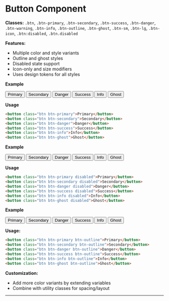 # Button Component

**Classes:** `.btn`, `.btn-primary`, `.btn-secondary`, `.btn-success`, `.btn-danger`, `.btn-warning`, `.btn-info`, `.btn-outline`, `.btn-ghost`, `.btn-sm`, `.btn-lg`, `.btn-icon`, `.btn:disabled`, `.btn.disabled`

**Features:**
- Multiple color and style variants
- Outline and ghost styles
- Disabled state support
- Icon-only and size modifiers
- Uses design tokens for all styles

**Example**

<div class="demo-container">
    <button class="btn btn-primary">Primary</button>
    <button class="btn btn-secondary">Secondary</button>
    <button class="btn btn-danger">Danger</button>
    <button class="btn btn-success">Success</button>
    <button class="btn btn-info">Info</button>
    <button class="btn btn-ghost">Ghost</button>
</div>

**Usage**
```html
<button class="btn btn-primary">Primary</button>
<button class="btn btn-secondary">Secondary</button>
<button class="btn btn-danger">Danger</button>
<button class="btn btn-success">Success</button>
<button class="btn btn-info">Info</button>
<button class="btn btn-ghost">Ghost</button>
```

**Example**

<div class="demo-container">
    <button class="btn btn-primary disabled">Primary</button>
    <button class="btn btn-secondary disabled">Secondary</button>
    <button class="btn btn-danger disabled">Danger</button>
    <button class="btn btn-success disabled">Success</button>
    <button class="btn btn-info disabled">Info</button>
    <button class="btn btn-ghost disabled">Ghost</button>
</div>

**Usage**
```html
<button class="btn btn-primary disabled">Primary</button>
<button class="btn btn-secondary disabled">Secondary</button>
<button class="btn btn-danger disabled">Danger</button>
<button class="btn btn-success disabled">Success</button>
<button class="btn btn-info disabled">Info</button>
<button class="btn btn-ghost disabled">Ghost</button>
```

**Example**

<div class="demo-container">
    <button class="btn btn-primary btn-outline">Primary</button>
    <button class="btn btn-secondary btn-outline">Secondary</button>
    <button class="btn btn-danger btn-outline">Danger</button>
    <button class="btn btn-success btn-outline">Success</button>
    <button class="btn btn-info btn-outline">Info</button>
    <button class="btn btn-ghost btn-outline">Ghost</button>
</div>

**Usage:**
```html
<button class="btn btn-primary btn-outline">Primary</button>
<button class="btn btn-secondary btn-outline">Secondary</button>
<button class="btn btn-danger btn-outline">Danger</button>
<button class="btn btn-success btn-outline">Success</button>
<button class="btn btn-info btn-outline">Info</button>
<button class="btn btn-ghost btn-outline">Ghost</button>
```

**Customization:**
- Add more color variants by extending variables
- Combine with utility classes for spacing/layout

---